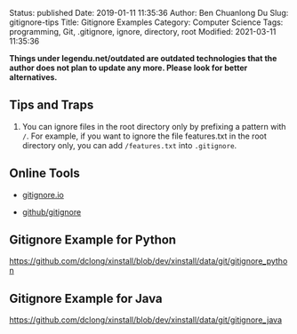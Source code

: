 Status: published
Date: 2019-01-11 11:35:36
Author: Ben Chuanlong Du
Slug: gitignore-tips
Title: Gitignore Examples
Category: Computer Science
Tags: programming, Git, .gitignore, ignore, directory, root
Modified: 2021-03-11 11:35:36

**Things under legendu.net/outdated are outdated technologies that the author does not plan to update any more. Please look for better alternatives.**

## Tips and Traps 

1. You can ignore files in the root directory only by prefixing a pattern with `/`.
    For example,
    if you want to ignore the file features.txt in the root directory only,
    you can add `/features.txt` into `.gitignore`.

## Online Tools

- [gitignore.io](https://www.gitignore.io/)

- [github/gitignore](https://github.com/github/gitignore)

## Gitignore Example for Python

https://github.com/dclong/xinstall/blob/dev/xinstall/data/git/gitignore_python

## Gitignore Example for Java

https://github.com/dclong/xinstall/blob/dev/xinstall/data/git/gitignore_java

